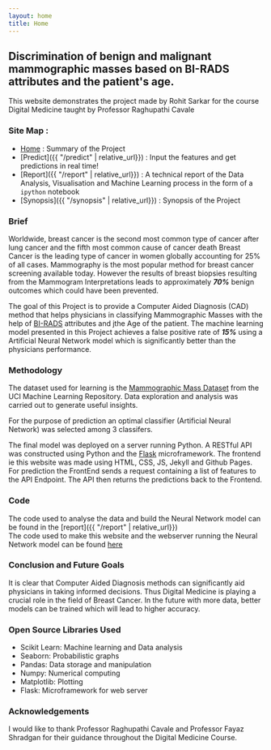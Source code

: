 ```yaml
---
layout: home
title: Home
---
```


## Discrimination of benign and malignant mammographic masses based on BI-RADS attributes and the patient's age.
This website demonstrates the project made by Rohit Sarkar for the course
Digital Medicine taught by Professor Raghupathi Cavale

### **Site Map** : 
- [Home]({{site.base_url}}) : Summary of the Project
- [Predict]({{ "/predict" | relative_url}}) : Input the features and get predictions in real time!
- [Report]({{ "/report" | relative_url}}) : A technical report of the Data Analysis, Visualisation and Machine Learning  process in the form of a `ipython` notebook
- [Synopsis]({{ "/synopsis" | relative_url}}) : Synopsis of the Project

### **Brief**
Worldwide, breast cancer is the second most common type of cancer after lung cancer and the fifth most common cause of cancer
death Breast Cancer is the leading type of cancer in women globally accounting for 25% of all cases.
Mammography is the most popular method for breast cancer screening available today.
However the results of breast biopsies resulting from the Mammogram Interpretations leads to approximately
***70%*** benign outcomes which could have been prevented.

The goal of this Project is to provide a Computer Aided Diagnosis (CAD) method that helps physicians in classifying
Mammographic Masses with the help of [BI-RADS](https://radiopaedia.org/articles/breast-imaging-reporting-and-data-system-bi-rads)
attributes and jthe Age of the patient. The machine learning model presented in this Project achieves a false positive rate of 
***15%*** using a Artificial Neural Network model which is significantly better than the physicians performance.

### **Methodology**
The dataset used for learning is the [Mammographic Mass Dataset](http://archive.ics.uci.edu/ml/datasets/mammographic+mass) from the UCI Machine Learning Repository. 
Data exploration and analysis was carried out to generate useful insights.

For the purpose of prediction an optimal classifier (Artificial Neural Network) was selected among 3 classifers.

The final model was deployed on a server running Python. A RESTful API was constructed using Python and the 
[Flask](http://flask.pocoo.org/) microframework. The frontend ie this website was made using HTML, CSS, JS, Jekyll and Github Pages.
For prediction the FrontEnd sends a request containing a list of features to the API Endpoint. The API then returns the 
predictions back to the Frontend.

### **Code**
The code used to analyse the data and build the Neural Network model can be found in the [report]({{ "/report" | relative_url}})
<br>
The code used to make this website and the webserver running the Neural Network model can be found [here](https://github.com/rsarky/Mammographic-Mass/)

### **Conclusion and Future Goals**
It is clear that Computer Aided Diagnosis methods can significantly aid physicians in taking informed decisions. 
Thus Digital Medicine is playing a crucial role in the field of Breast Cancer.
In the future with more data, better models can be trained which will lead to higher accuracy.

### **Open Source Libraries Used**
- Scikit Learn:  Machine learning and Data analysis
- Seaborn: Probabilistic graphs
- Pandas: Data storage and manipulation
- Numpy: Numerical computing
- Matplotlib: Plotting
- Flask: Microframework for web server

### **Acknowledgements**
I would like to thank Professor Raghupathi Cavale and Professor Fayaz Shradgan for their guidance throughout the Digital Medicine Course.
